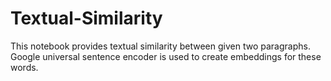 # Textual-Similarity
This notebook provides textual similarity between given two paragraphs. Google universal sentence encoder is used to create embeddings for these words.
